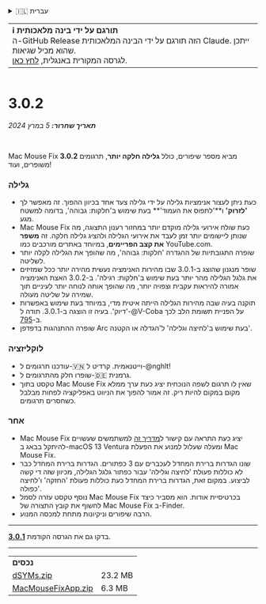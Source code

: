 <details>
<summary>🇮🇱 עברית</summary>

[🇬🇧 English (GitHub Release)](https://github.com/noah-nuebling/mac-mouse-fix/releases/tag/3.0.2)\
[🇦🇩 Català](https://redirect.macmousefix.com/?target=mmf-release&tag=3.0.2&locale=ca)\
[🇩🇪 Deutsch](https://redirect.macmousefix.com/?target=mmf-release&tag=3.0.2&locale=de)\
[🇪🇸 Español](https://redirect.macmousefix.com/?target=mmf-release&tag=3.0.2&locale=es)\
[🇫🇷 Français](https://redirect.macmousefix.com/?target=mmf-release&tag=3.0.2&locale=fr)\
[🇮🇩 Indonesia](https://redirect.macmousefix.com/?target=mmf-release&tag=3.0.2&locale=id)\
[🇮🇹 Italiano](https://redirect.macmousefix.com/?target=mmf-release&tag=3.0.2&locale=it)\
[🇭🇺 Magyar](https://redirect.macmousefix.com/?target=mmf-release&tag=3.0.2&locale=hu)\
[🇳🇱 Nederlands](https://redirect.macmousefix.com/?target=mmf-release&tag=3.0.2&locale=nl)\
[🇵🇱 Polski](https://redirect.macmousefix.com/?target=mmf-release&tag=3.0.2&locale=pl)\
[🇧🇷 Português (Brasil)](https://redirect.macmousefix.com/?target=mmf-release&tag=3.0.2&locale=pt-BR)\
[🇵🇹 Português (Portugal)](https://redirect.macmousefix.com/?target=mmf-release&tag=3.0.2&locale=pt-PT)\
[🇷🇴 Română](https://redirect.macmousefix.com/?target=mmf-release&tag=3.0.2&locale=ro)\
[🇸🇪 Svenska](https://redirect.macmousefix.com/?target=mmf-release&tag=3.0.2&locale=sv)\
[🇻🇳 Tiếng Việt](https://redirect.macmousefix.com/?target=mmf-release&tag=3.0.2&locale=vi)\
[🇹🇷 Türkçe](https://redirect.macmousefix.com/?target=mmf-release&tag=3.0.2&locale=tr)\
[🇨🇿 Čeština](https://redirect.macmousefix.com/?target=mmf-release&tag=3.0.2&locale=cs)\
[🇬🇷 Ελληνικά](https://redirect.macmousefix.com/?target=mmf-release&tag=3.0.2&locale=el)\
[🇷🇺 Русский](https://redirect.macmousefix.com/?target=mmf-release&tag=3.0.2&locale=ru)\
[🇺🇦 Українська](https://redirect.macmousefix.com/?target=mmf-release&tag=3.0.2&locale=uk)\
**🇮🇱 עברית**\
[🇸🇦 العربية](https://redirect.macmousefix.com/?target=mmf-release&tag=3.0.2&locale=ar)\
[🇮🇳 हिन्दी](https://redirect.macmousefix.com/?target=mmf-release&tag=3.0.2&locale=hi)\
[🇹🇭 ไทย](https://redirect.macmousefix.com/?target=mmf-release&tag=3.0.2&locale=th)\
[🇨🇳 中文 (简体)](https://redirect.macmousefix.com/?target=mmf-release&tag=3.0.2&locale=zh-Hans)\
[🇨🇳 中文 (繁體)](https://redirect.macmousefix.com/?target=mmf-release&tag=3.0.2&locale=zh-Hant)\
[🇭🇰 中文（香港)](https://redirect.macmousefix.com/?target=mmf-release&tag=3.0.2&locale=zh-HK)\
[🇯🇵 日本語](https://redirect.macmousefix.com/?target=mmf-release&tag=3.0.2&locale=ja)\
[🇰🇷 한국어](https://redirect.macmousefix.com/?target=mmf-release&tag=3.0.2&locale=ko)\
[Help translate Mac Mouse Fix to different languages!](https://github.com/noah-nuebling/mac-mouse-fix/discussions/731)
</details>
<table align=><td>
<b>ℹ️ תורגם על ידי בינה מלאכותית</b><br>
ה-GitHub Release הזה תורגם על ידי הבינה המלאכותית Claude. ייתכן שהוא מכיל שגיאות.<br>
לגרסה המקורית באנגלית, <a href="https://github.com/noah-nuebling/mac-mouse-fix/releases/tag/3.0.2">לחץ כאן</a>.
</td></table>

<table></table>

# 3.0.2
***תאריך שחרור:** 5 במרץ 2024*

<br>

Mac Mouse Fix **3.0.2** מביא מספר שיפורים, כולל **גלילה חלקה יותר**, תרגומים משופרים, ועוד!

### גלילה

- כעת ניתן לעצור אנימציות גלילה על ידי גלילה צעד אחד בכיוון ההפוך. זה מאפשר לך **'לזרוק'** ו**'לתפוס את העמוד'** בעת שימוש ב'חלקות: גבוהה', בדומה למשטח מגע.
- Mac Mouse Fix כעת שולח אירועי גלילה מוקדם יותר במחזור רענון התצוגה, מה שנותן ליישומים יותר זמן לעבד את אירועי הגלילה ולהציג גלילה חלקה. זה **משפר את קצב הפריימים**, במיוחד באתרים מורכבים כמו YouTube.com.
- שופרה התגובתיות של ההגדרה 'חלקות: גבוהה', מה שהופך את הגלילה לקלה יותר לשליטה.
- שופר מנגנון שהוצג ב-3.0.1 שבו מהירות האנימציה נעשית מהירה יותר ככל שמזיזים את גלגל הגלילה מהר יותר בעת שימוש ב'חלקות: רגילה'. ב-3.0.2 האצת האנימציה אמורה להיראות עקבית וצפויה יותר, מה שהופך אותה לנוחה יותר לעיניים תוך שמירה על שליטה מעולה.
- תוקנה בעיה שבה מהירות הגלילה הייתה איטית מדי, במיוחד בעת שימוש באפשרות 'דיוק'. בעיה זו הוצגה ב-3.0.1. תודה ל-@V-Coba על הפניית תשומת הלב לכך ב-[795](https://github.com/noah-nuebling/mac-mouse-fix/issues/795).
- שופרה ההתנהגות בדפדפן Arc בעת שימוש ב'לחיצה וגלילה' ל'הגדלה או הקטנה'.

### לוקליזציה

- עודכנו תרגומים ל-🇻🇳 וייטנאמית. קרדיט ל-@nghlt!
- שופרו חלק מהתרגומים ל-🇩🇪 גרמנית.
- טקסט בתוך Mac Mouse Fix שאין לו תרגום לשפה הנוכחית יציג כעת ערך ממלא מקום במקום להיות ריק. זה אמור להפוך את הניווט באפליקציה לפחות מבלבל כשחסרים תרגומים.

### אחר

- Mac Mouse Fix יציג כעת התראה עם קישור ל[מדריך זה](https://github.com/noah-nuebling/mac-mouse-fix/discussions/861) למשתמשים שעשויים להיתקל בבאג ב-macOS 13 Ventura ומעלה שעלול למנוע את הפעלת Mac Mouse Fix.
- שונו הגדרות ברירת המחדל לעכברים עם 3 כפתורים. הגדרות ברירת המחדל כבר לא כוללות פעולת 'לחיצה וגלילה' עבור כפתור גלגל הגלילה, מכיוון שזה די קשה לביצוע. במקום זאת, הגדרות ברירת המחדל כעת כוללות פעולת 'החזקה' ו'לחיצה כפולה'.
- נוסף טקסט עזרה לסמל Mac Mouse Fix בכרטיסיית אודות. הוא מסביר כיצד לחשוף את קובץ התצורה של Mac Mouse Fix ב-Finder.
- הרבה שיפורים וניקיונות מתחת למכסה המנוע.

---

בדקו גם את הגרסה הקודמת [**3.0.1**](https://redirect.macmousefix.com/?target=mmf-release&tag=3.0.1&locale=he).

---

<table align="start">
<tr>
    <td colspan=2>
        <b>נכסים</b>
    </td>
</tr>
<tr>
    <td><a href="https://github.com/noah-nuebling/mac-mouse-fix/releases/download/3.0.2/dSYMs.zip">dSYMs.zip</a></td>
    <td>23.2 MB</td>
</tr>
<tr>
    <td><a href="https://github.com/noah-nuebling/mac-mouse-fix/releases/download/3.0.2/MacMouseFixApp.zip">MacMouseFixApp.zip</a></td>
    <td>6.3 MB</td>
</tr>
</table>